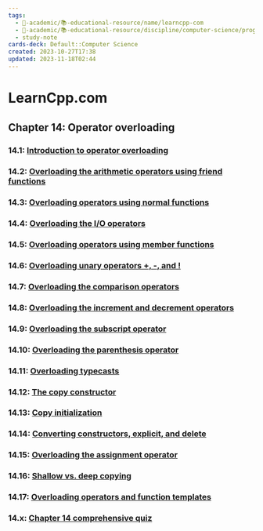 ```yaml
---
tags:
  - 🔴-academic/📚-educational-resource/name/learncpp-com
  - 🔴-academic/📚-educational-resource/discipline/computer-science/programming-language/cpp
  - study-note
cards-deck: Default::Computer Science
created: 2023-10-27T17:38
updated: 2023-11-18T02:44
---
```


# LearnCpp.com

## Chapter 14꞉ Operator overloading

### 14.1: [Introduction to operator overloading](https://www.learncpp.com/cpp-tutorial/introduction-to-operator-overloading/)

### 14.2: [Overloading the arithmetic operators using friend functions](https://www.learncpp.com/cpp-tutorial/overloading-the-arithmetic-operators-using-friend-functions/)

### 14.3: [Overloading operators using normal functions](https://www.learncpp.com/cpp-tutorial/overloading-operators-using-normal-functions/)

### 14.4: [Overloading the I/O operators](https://www.learncpp.com/cpp-tutorial/overloading-the-io-operators/)

### 14.5: [Overloading operators using member functions](https://www.learncpp.com/cpp-tutorial/overloading-operators-using-member-functions/)

### 14.6: [Overloading unary operators +, -, and !](https://www.learncpp.com/cpp-tutorial/overloading-unary-operators/)

### 14.7: [Overloading the comparison operators](https://www.learncpp.com/cpp-tutorial/overloading-the-comparison-operators/)

### 14.8: [Overloading the increment and decrement operators](https://www.learncpp.com/cpp-tutorial/overloading-the-increment-and-decrement-operators/)

### 14.9: [Overloading the subscript operator](https://www.learncpp.com/cpp-tutorial/overloading-the-subscript-operator/)

### 14.10: [Overloading the parenthesis operator](https://www.learncpp.com/cpp-tutorial/overloading-the-parenthesis-operator/)

### 14.11: [Overloading typecasts](https://www.learncpp.com/cpp-tutorial/overloading-typecasts/)

### 14.12: [The copy constructor](https://www.learncpp.com/cpp-tutorial/the-copy-constructor/)

### 14.13: [Copy initialization](https://www.learncpp.com/cpp-tutorial/copy-initialization/)

### 14.14: [Converting constructors, explicit, and delete](https://www.learncpp.com/cpp-tutorial/converting-constructors-explicit-and-delete/)

### 14.15: [Overloading the assignment operator](https://www.learncpp.com/cpp-tutorial/overloading-the-assignment-operator/)

### 14.16: [Shallow vs. deep copying](https://www.learncpp.com/cpp-tutorial/shallow-vs-deep-copying/)

### 14.17: [Overloading operators and function templates](https://www.learncpp.com/cpp-tutorial/overloading-operators-and-function-templates/)

### 14.x: [Chapter 14 comprehensive quiz](https://www.learncpp.com/cpp-tutorial/chapter-14-comprehensive-quiz/)



